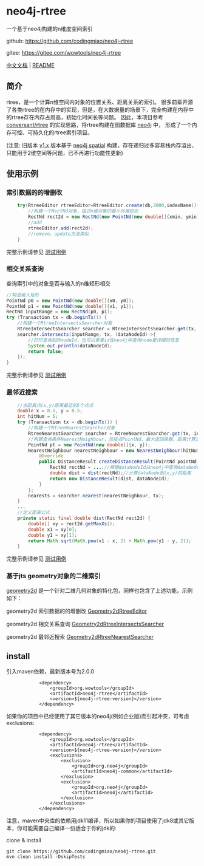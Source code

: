 # neo4j-rtree

一个基于neo4j构建的n维度空间索引

github: https://github.com/codingmiao/neo4j-rtree

gitee: https://gitee.com/wowtools/neo4j-rtree


[中文文档](README.md) | [README](README_en.md)

## 简介

rtree，是一个计算n维空间内对象的位置关系、距离关系的索引。 很多前辈开源了各类rtree的在内存中的实现，但是，在大数据量的场景下，完全构建在内存中的rtree存在内存占用高，初始化时间长等问题。
因此，本项目参考[conversant/rtree](https://github.com/conversant/rtree) 的实现思路，将rtree构建在图数据库 [neo4j](https://github.com/neo4j/neo4j)
中， 形成了一个内存可控、可持久化的rtree索引项目。

(注意: 旧版本 [v1.x](https://github.com/codingmiao/neo4j-rtree/tree/v1.x)
版本基于 [neo4j spatial](https://github.com/neo4j-contrib/spatial) 构建，存在递归过多容易栈内存溢出、只能用于2维空间等问题，已不再进行功能性更新)

## 使用示例

### 索引数据的的增删改

~~~java
    try(RtreeEditor rtreeEditor=RtreeEditor.create(db,2000,indexName)){
        //构建一个RectNd对象，描述n维对象的最小外接矩形
        RectNd rect2d = new RectNd(new PointNd(new double[]{xmin, ymin}), new PointNd(new double[]{xmax, ymax}));
        //add
        rtreeEditor.add(rect2d);
        //remove、update方法类似
    }
~~~

完整示例请参见 [测试用例](https://github.com/codingmiao/neo4j-rtree/blob/v2.x/src/test/java/org/wowtools/neo4j/rtree/RtreeEditorTest.java)


### 相交关系查询
查询索引中的对象是否与输入的n维矩形相交
~~~java
//构造输入矩形
PointNd p0 = new PointNd(new double[]{x0, y0});
PointNd p1 = new PointNd(new double[]{x1, y1});
RectNd inputRange = new RectNd(p0, p1);
try (Transaction tx = db.beginTx()) {
    //构建一个RtreeIntersectsSearcher对象
    RtreeIntersectsSearcher searcher = RtreeIntersectsSearcher.get(tx, indexName);
    searcher.intersects(inputRange, tx, (dataNodeId)->{
        //打印查询到的nodeId，也可以拿着id在neo4j中查询node更详细的信息
        System.out.println(dataNodeId);
        return false;
    });
}
~~~
完整示例请参见 [测试用例](https://github.com/codingmiao/neo4j-rtree/blob/v2.x/src/test/java/org/wowtools/neo4j/rtree/RtreeEditorTest.java)



### 最邻近搜索

~~~java
    //求距离点(x,y)距离最近的5个点点
    double x = 0.5, y = 0.5;
    int hitNum = 5;
    try (Transaction tx = db.beginTx()) {
        //构建一个RtreeNearestSearcher对象
        RtreeNearestSearcher searcher = RtreeNearestSearcher.get(tx, indexName);
        //构建查询条件NearestNeighbour，包括点PointNd、最大返回条数、距离计算公式
        PointNd pt = new PointNd(new double[]{x, y});
        NearestNeighbour nearestNeighbour = new NearestNeighbour(hitNum, pt) {
            @Override
            public DistanceResult createDistanceResult(PointNd pointNd, long dataNodeId) {
                RectNd rectNd = ...;//根据dataNodeId从neo4j中查询dataNode的
                double dist = dist(rectNd);//计算dataNode到(x,y)的距离
                return new DistanceResult(dist, dataNodeId);
            }
        };
        nearests = searcher.nearest(nearestNeighbour, tx);
    }
    ...
    //定义距离公式
    private static final double dist(RectNd rect2d) {
        double[] xy = rect2d.getMaxXs();
        double x1 = xy[0];
        double y1 = xy[1];
        return Math.sqrt(Math.pow(x1 - x, 2) + Math.pow(y1 - y, 2));
    }

~~~
完整示例请参见 [测试用例](https://github.com/codingmiao/neo4j-rtree/blob/v2.x/src/test/java/org/wowtools/neo4j/rtree/RtreeNearestSearcherTest.java)


### 基于jts geometry对象的二维索引
[geometry2d](https://github.com/codingmiao/neo4j-rtree/tree/v2.x/src/main/java/org/wowtools/neo4j/rtree/geometry2d) 是一个针对二维几何对象的特化包，同样也包含了上述功能，示例如下：

geometry2d 索引数据的的增删改 [Geometry2dRtreeEditor](https://github.com/codingmiao/neo4j-rtree/blob/v2.x/src/test/java/org/wowtools/neo4j/rtree/geometry2d/Geometry2dRtreeEditorTest.java)

geometry2d 相交关系查询 [Geometry2dRtreeIntersectsSearcher](https://github.com/codingmiao/neo4j-rtree/blob/v2.x/src/test/java/org/wowtools/neo4j/rtree/geometry2d/Geometry2dRtreeEditorTest.java)

geometry2d 最邻近搜索 [Geometry2dRtreeNearestSearcher](https://github.com/codingmiao/neo4j-rtree/blob/v2.x/src/test/java/org/wowtools/neo4j/rtree/geometry2d/Geometry2dRtreeNearestSearcherTest.java)

## install

引入maven依赖，最新版本号为2.0.0

```
            <dependency>
                <groupId>org.wowtools</groupId>
                <artifactId>neo4j-rtree</artifactId>
                <version>${neo4j-rtree-version}</version>
            </dependency>
```

如果你的项目中已经使用了其它版本的neo4j(例如企业版)而引起冲突，可考虑exclusions:

```
            <dependency>
                <groupId>org.wowtools</groupId>
                <artifactId>neo4j-rtree</artifactId>
                <version>${neo4j-rtree-version}</version>
                <exclusions>
                    <exclusion>
                        <groupId>org.neo4j</groupId>
                        <artifactId>neo4j-common</artifactId>
                    </exclusion>
                    <exclusion>
                        <groupId>org.neo4j</groupId>
                        <artifactId>neo4j</artifactId>
                    </exclusion>
                </exclusions>
            </dependency>
```

注意，maven中央库的依赖用jdk11编译，所以如果你的项目使用了jdk8或其它版本，你可能需要自己编译一份适合于你的jdk的:

clone & install

```
git clone https://github.com/codingmiao/neo4j-rtree.git
mvn clean install -DskipTests

```
